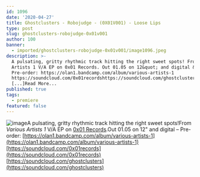 ```yaml
---
id: 1096
date: '2020-04-27'
title: Ghostclusters - Robojudge - (0X01V001) - Loose Lips
type: post
slug: ghostclusters-robojudge-0x01v001
author: 100
banner:
  - imported/ghostclusters-robojudge-0x01v001/image1096.jpeg
description: >-
  A pulsating, gritty rhythmic track hitting the right sweet spots! From Various
  Artists 1 V/A EP on 0x01 Records. Out 01.05 on 12&quot; and digital &#8211;
  Pre-order: https://olan1.bandcamp.com/album/various-artists-1
  https://soundcloud.com/0x01recordshttps://soundcloud.com/ghostclusters
  [...]Read More...
published: true
tags:
  - premiere
featured: false
---
```

![image](../imported/ghostclusters-robojudge-0x01v001/image1096.jpeg)A pulsating, gritty rhythmic track hitting the right sweet spots!From _Various Artists 1_ V/A EP on [0x01 Records](https://www.residentadvisor.net/record-label.aspx?id=17073).Out 01.05 on 12" and digital – Pre-order: [](https://olan1.bandcamp.com/album/various-artists-1)[https://olan1.bandcamp.com/album/various-artists-1](https://olan1.bandcamp.com/album/various-artists-1)[https://soundcloud.com/0x01records](https://soundcloud.com/0x01records)  
[](https://soundcloud.com/ghostclusters)[https://soundcloud.com/ghostclusters](https://soundcloud.com/ghostclusters)